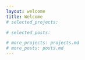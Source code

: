 ```yaml
---
layout: welcome
title: Welcome
# selected_projects:

# selected_posts:

# more_projects: projects.md
# more_posts: posts.md
---
```



[blog]: blog.md
[portfolio]: projects.md
[resume]: resume.md
